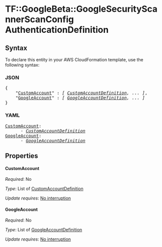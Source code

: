 # TF::GoogleBeta::GoogleSecurityScannerScanConfig AuthenticationDefinition

## Syntax

To declare this entity in your AWS CloudFormation template, use the following syntax:

### JSON

<pre>
{
    "<a href="#customaccount" title="CustomAccount">CustomAccount</a>" : <i>[ <a href="customaccountdefinition.md">CustomAccountDefinition</a>, ... ]</i>,
    "<a href="#googleaccount" title="GoogleAccount">GoogleAccount</a>" : <i>[ <a href="googleaccountdefinition.md">GoogleAccountDefinition</a>, ... ]</i>
}
</pre>

### YAML

<pre>
<a href="#customaccount" title="CustomAccount">CustomAccount</a>: <i>
      - <a href="customaccountdefinition.md">CustomAccountDefinition</a></i>
<a href="#googleaccount" title="GoogleAccount">GoogleAccount</a>: <i>
      - <a href="googleaccountdefinition.md">GoogleAccountDefinition</a></i>
</pre>

## Properties

#### CustomAccount

_Required_: No

_Type_: List of <a href="customaccountdefinition.md">CustomAccountDefinition</a>

_Update requires_: [No interruption](https://docs.aws.amazon.com/AWSCloudFormation/latest/UserGuide/using-cfn-updating-stacks-update-behaviors.html#update-no-interrupt)

#### GoogleAccount

_Required_: No

_Type_: List of <a href="googleaccountdefinition.md">GoogleAccountDefinition</a>

_Update requires_: [No interruption](https://docs.aws.amazon.com/AWSCloudFormation/latest/UserGuide/using-cfn-updating-stacks-update-behaviors.html#update-no-interrupt)

